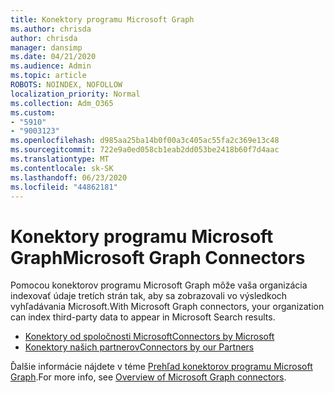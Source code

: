 ```yaml
---
title: Konektory programu Microsoft Graph
ms.author: chrisda
author: chrisda
manager: dansimp
ms.date: 04/21/2020
ms.audience: Admin
ms.topic: article
ROBOTS: NOINDEX, NOFOLLOW
localization_priority: Normal
ms.collection: Adm_O365
ms.custom:
- "5910"
- "9003123"
ms.openlocfilehash: d985aa25ba14b0f00a3c405ac55fa2c369e13c48
ms.sourcegitcommit: 722e9a0ed058cb1eab2dd053be2418b60f7d4aac
ms.translationtype: MT
ms.contentlocale: sk-SK
ms.lasthandoff: 06/23/2020
ms.locfileid: "44862181"
---
```

# <a name="microsoft-graph-connectors"></a><span data-ttu-id="f7098-102">Konektory programu Microsoft Graph</span><span class="sxs-lookup"><span data-stu-id="f7098-102">Microsoft Graph Connectors</span></span>

<span data-ttu-id="f7098-103">Pomocou konektorov programu Microsoft Graph môže vaša organizácia indexovať údaje tretích strán tak, aby sa zobrazovali vo výsledkoch vyhľadávania Microsoft.</span><span class="sxs-lookup"><span data-stu-id="f7098-103">With Microsoft Graph connectors, your organization can index third-party data to appear in Microsoft Search results.</span></span>

- [<span data-ttu-id="f7098-104">Konektory od spoločnosti Microsoft</span><span class="sxs-lookup"><span data-stu-id="f7098-104">Connectors by Microsoft</span></span>](https://docs.microsoft.com/microsoftsearch/connectors-gallery#Microsoft)
- [<span data-ttu-id="f7098-105">Konektory našich partnerov</span><span class="sxs-lookup"><span data-stu-id="f7098-105">Connectors by our Partners</span></span>](https://docs.microsoft.com/microsoftsearch/connectors-gallery#Partners)

<span data-ttu-id="f7098-106">Ďalšie informácie nájdete v téme [Prehľad konektorov programu Microsoft Graph](https://docs.microsoft.com/microsoftsearch/connectors-overview).</span><span class="sxs-lookup"><span data-stu-id="f7098-106">For more info, see  [Overview of Microsoft Graph connectors](https://docs.microsoft.com/microsoftsearch/connectors-overview).</span></span>
